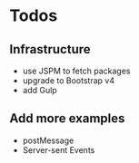 # Todos

## Infrastructure

* use JSPM to fetch packages
* upgrade to Bootstrap v4
* add Gulp

## Add more examples

* postMessage
* Server-sent Events